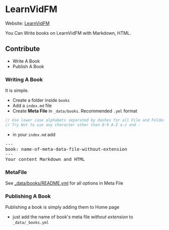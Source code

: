 # LearnVidFM

Website: [LearnVidFM](https://learnvidfm.github.io)

You Can Write books on LearnVidFM with Markdown, HTML.  

## Contribute
- Write A Book
- Publish A Book

### Writing A Book
It is simple.

- Create a folder inside `books`
- Add a `index.md` file
- Create **Meta File** in `_data/books`. Recommended `.yml` format
```js
// Use lower case alphabets separated by dashes for all File and Folder name.
// Try Not to use any character other than 0-9 A-Z a-z and -
```

- in your `index.md` add

<pre>
&#8203---
book: name-of-meta-data-file-without-extension
&#8203---
Your content Markdown and HTML
</pre>

### MetaFile

See [_data/books/README.yml](_data/books/README.yml) for all options in Meta File

### Publishing A Book
Publishing a book is simply adding them to Home page
- just add the name of book's meta file _without extension_ to `_data/_books.yml`
